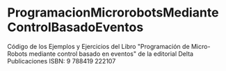 # ProgramacionMicrorobotsMedianteControlBasadoEventos
Código de los Ejemplos y Ejercicios del Libro "Programación de Micro-Robots  mediante control basado en eventos" de la editorial Delta Publicaciones ISBN: 9 788419 222107
